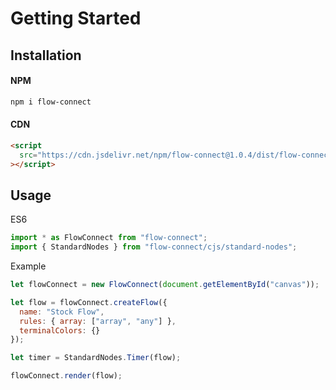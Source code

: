 # Getting Started

## Installation

#### NPM

```bash
npm i flow-connect
```

#### CDN

```html
<script
  src="https://cdn.jsdelivr.net/npm/flow-connect@1.0.4/dist/flow-connect.js"
></script>
```

## Usage

ES6

```js
import * as FlowConnect from "flow-connect";
import { StandardNodes } from "flow-connect/cjs/standard-nodes";
```

Example

```js
let flowConnect = new FlowConnect(document.getElementById("canvas"));

let flow = flowConnect.createFlow({
  name: "Stock Flow",
  rules: { array: ["array", "any"] },
  terminalColors: {}
});

let timer = StandardNodes.Timer(flow);

flowConnect.render(flow);
```
